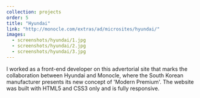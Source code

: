 ```yaml
---
collection: projects
order: 5
title: "Hyundai"
link: "http://monocle.com/extras/ad/microsites/hyundai/"
images: 
  - screenshots/hyundai/1.jpg
  - screenshots/hyundai/2.jpg
  - screenshots/hyundai/3.jpg
---
```

I worked as a front-end developer on this advertorial site that marks the collaboration between Hyundai and Monocle, where the South Korean manufacturer presents its new concept of 'Modern Premium'. The website was built with HTML5 and CSS3 only and is fully responsive.